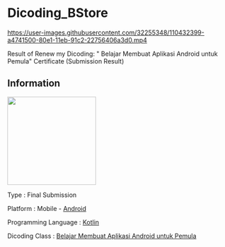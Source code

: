# Dicoding_BStore

https://user-images.githubusercontent.com/32255348/110432399-a4741500-80e1-11eb-91c2-22756406a3d0.mp4

Result of Renew my Dicoding: " Belajar Membuat Aplikasi Android untuk Pemula" Certificate (Submission Result)

## Information
<img src="https://1000logos.net/wp-content/uploads/2016/10/Android-Logo.png" width="200" />

Type                  : Final Submission

Platform              : Mobile - [Android](https://www.android.com/intl/id_id/)

Programming Language  : [Kotlin](https://developer.android.com/kotlin?hl=id)

Dicoding Class        : [Belajar Membuat Aplikasi Android untuk Pemula](https://www.dicoding.com/academies/51)
